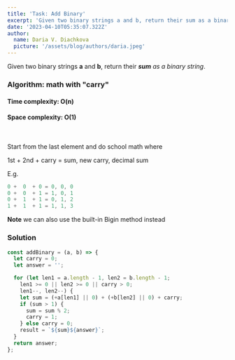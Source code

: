 ```yaml
---
title: 'Task: Add Binary'
excerpt: 'Given two binary strings a and b, return their sum as a binary string.'
date: '2023-04-10T05:35:07.322Z'
author:
  name: Daria V. Diachkova
  picture: '/assets/blog/authors/daria.jpeg'
---
```


Given two binary strings **a** and **b**, return their _**sum** as a binary string_.

### Algorithm: math with "carry"

####  Time complexity: O(n)
#### Space complexity: O(1)

<br />

Start from the last element and do school math where

1st + 2nd + carry = sum, new carry, decimal sum

E.g.

```js
0 +  0  + 0 = 0, 0, 0
0 +  0  + 1 = 1, 0, 1
0 +  1  + 1 = 0, 1, 2
1 +  1  + 1 = 1, 1, 3
```

**Note** we can also use the built-in Bigin method instead

### Solution


```js
const addBinary = (a, b) => {
  let carry = 0;
  let answer = '';

  for (let len1 = a.length - 1, len2 = b.length - 1; 
    len1 >= 0 || len2 >= 0 || carry > 0; 
    len1--, len2--) {
    let sum = (+a[len1] || 0) + (+b[len2] || 0) + carry;
    if (sum > 1) {
      sum = sum % 2;
      carry = 1;
    } else carry = 0;
    result = `${sum}${answer}`;
  }
  return answer;
};
```
